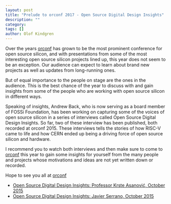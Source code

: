 ```yaml
---
layout: post
title: "Prelude to orconf 2017 - Open Source Digital Design Insights"
description: ""
category:
tags: []
author: Olof Kindgren
---
```


Over the years [orconf](https://orconf.org) has grown to be the most prominent conference for
open source silicon, and with presentations from some of the most
interesting open source silicon projects lined up, this year does not
seem to be an exception. Our audience can expect to learn about brand new
projects as well as updates from long-running ones.

But of equal importance to the people on stage are the ones in the audience.
This is the best chance of the year to discuss with and gain insights from
some of the people who are working with open source silicon in different ways.

Speaking of insights, Andrew Back, who is now serving as a board member of
FOSSi Foundation, has been working on capturing some of the voices of open
source silicon in a series of interviews called Open Source Digital Design
Insights. So far, two of these interview has been published, both recorded at
orconf 2015. These interviews tells the stories of how RISC-V came to life and
how CERN ended up being a driving force of open source silicon and hardware.

I recommend you to watch both interviews and then make sure to come to [orconf](https://orconf.org)
this year to gain some insights for yourself from the many people and projects
whose motivations and ideas are not yet written down or recorded.

Hope to see you all at [orconf](https://orconf.org)

* [Open Source Digital Design Insights: Professor Krste Asanović, October 2015](https://vimeo.com/215542017)
* [Open Source Digital Design Insights: Javier Serrano, October 2015](https://vimeo.com/225313555)
